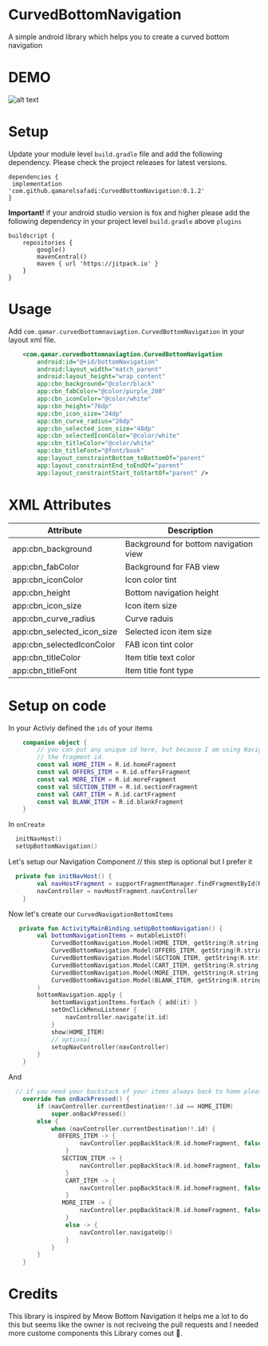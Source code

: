 # CurvedBottomNavigation
A simple android library which helps you to create a curved bottom navigation

# DEMO 

![alt text](https://media3.giphy.com/media/RsTb9IItEQJiLyoAqw/giphy.gif?cid=790b76118cad4a0b5e3733aae12aa7837e19d88d5c1ab677&rid=giphy.gif&ct=g "DEMO")

# Setup 

Update your module level `build.gradle` file and add the following dependency. Please check the project releases for latest versions.

```
dependencies {
 implementation 'com.github.qamarelsafadi:CurvedBottomNavigation:0.1.2'
}
```

**Important!** if your android studio version is fox and higher please add the following dependency in your project level `build.gradle`
above `plugins` 

```
buildscript {
    repositories {
        google()
        mavenCentral()
        maven { url 'https://jitpack.io' }
    }
}
```

# Usage

Add `com.qamar.curvedbottomnaviagtion.CurvedBottomNavigation` in your layout xml file.

```XML
    <com.qamar.curvedbottomnaviagtion.CurvedBottomNavigation
        android:id="@+id/bottomNavigation"
        android:layout_width="match_parent"
        android:layout_height="wrap_content"
        app:cbn_background="@color/black"
        app:cbn_fabColor="@color/purple_200"
        app:cbn_iconColor="@color/white"
        app:cbn_height="76dp"
        app:cbn_icon_size="24dp"
        app:cbn_curve_radius="26dp"
        app:cbn_selected_icon_size="48dp"
        app:cbn_selectedIconColor="@color/white"
        app:cbn_titleColor="@color/white"
        app:cbn_titleFont="@font/book"
        app:layout_constraintBottom_toBottomOf="parent"
        app:layout_constraintEnd_toEndOf="parent"
        app:layout_constraintStart_toStartOf="parent" />
```


# XML Attributes 

| Attribute     | Description |
| ------------- | ------------- |
| app:cbn_background  | Background for bottom navigation view  |
| app:cbn_fabColor  | Background for FAB view  |
| app:cbn_iconColor  | Icon color tint  |
| app:cbn_height  | Bottom navigation height  |
| app:cbn_icon_size  | Icon item size  |
| app:cbn_curve_radius  | Curve raduis  |
| app:cbn_selected_icon_size  | Selected icon item size  |
| app:cbn_selectedIconColor  | FAB icon tint color  |
| app:cbn_titleColor  | Item title text color  |
| app:cbn_titleFont  | Item title font type |


# Setup on code 

In your Activiy defined the `ids` of your items 
```Kotlin 
    companion object {
        // you can put any unique id here, but because I am using Navigation Component I prefer to put it as
        // the fragment id.
        const val HOME_ITEM = R.id.homeFragment
        const val OFFERS_ITEM = R.id.offersFragment
        const val MORE_ITEM = R.id.moreFragment
        const val SECTION_ITEM = R.id.sectionFragment
        const val CART_ITEM = R.id.cartFragment
        const val BLANK_ITEM = R.id.blankFragment
    }
  ```
In `onCreate` 
```Kotlin 
  initNavHost()
  setUpBottomNavigation()
  ```
            

Let's setup our Navigation Component // this step is optional but I prefer it
```Kotlin
  private fun initNavHost() {
        val navHostFragment = supportFragmentManager.findFragmentById(R.id.nav_host_fragment) as NavHostFragment
        navController = navHostFragment.navController
    }
```

Now let's create our `CurvedNavigationBottomItems` 

```Kotlin 
   private fun ActivityMainBinding.setUpBottomNavigation() {
        val bottomNavigationItems = mutableListOf(
            CurvedBottomNavigation.Model(HOME_ITEM, getString(R.string.home), R.drawable._01_home),
            CurvedBottomNavigation.Model(OFFERS_ITEM, getString(R.string.offers), R.drawable.offers),
            CurvedBottomNavigation.Model(SECTION_ITEM, getString(R.string.sections), R.drawable.section),
            CurvedBottomNavigation.Model(CART_ITEM, getString(R.string.cart), R.drawable.cart),
            CurvedBottomNavigation.Model(MORE_ITEM, getString(R.string.more), R.drawable.more),
            CurvedBottomNavigation.Model(BLANK_ITEM, getString(R.string.more), R.drawable.more),
        )
        bottomNavigation.apply {
            bottomNavigationItems.forEach { add(it) }
            setOnClickMenuListener {
                navController.navigate(it.id)
            }
            show(HOME_ITEM)
            // optional
            setupNavController(navController)
        }
    }
````
   
And 
```Kotlin
  // if you need your backstack of your items always back to home please override this method
    override fun onBackPressed() {
        if (navController.currentDestination!!.id == HOME_ITEM)
            super.onBackPressed()
        else {
            when (navController.currentDestination!!.id) {
              OFFERS_ITEM -> {
                    navController.popBackStack(R.id.homeFragment, false)
                }
               SECTION_ITEM -> {
                    navController.popBackStack(R.id.homeFragment, false)
                }
                CART_ITEM -> {
                    navController.popBackStack(R.id.homeFragment, false)
                }
               MORE_ITEM -> {
                    navController.popBackStack(R.id.homeFragment, false)
                }
                else -> {
                    navController.navigateUp()
                }
            }
        }
    }
```

        
    
        
# Credits 

This library is inspired by Meow Bottom Navigation it helps me a lot to do this but seems like the owner is not reciveing the pull requests 
and I needed more custome components this Library comes out :rocket:.

